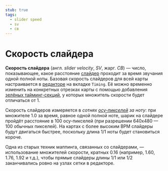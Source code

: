 ```yaml
---
stub: true
tags:
  - slider speed
  - sv
  - св
---
```


# Скорость слайдера

**Скорость слайдера** (англ. *slider velocity*, *SV*, жарг. *СВ*) — число, показывающее, какое расстояние [слайдер](/wiki/Hit_object/Slider) проходит за время звучания одной полной ноты. Базовая скорость слайдеров для всей карты настраивается в [редакторе](/wiki/Client/Beatmap_editor) на вкладке `Timing`. Её можно временно изменить на конкретных отрезках карты с помощью добавления [зелёных тайминг-секций](/wiki/Client/Beatmap_editor/Timing), у которых множитель скорости будет отличаться от 1.

Скорость слайдеров измеряется в *сотнях [осу-пикселей](/wiki/osupixel) за ноту*: при множителе 1.0 за время, равное одной полной ноте, шарик на слайдере пройдёт расстояние в 100 осу-пикселей (при разрешении 640x480 — 100 обычных пикселей). На картах с более высоким BPM слайдеры будут двигаться быстрее, поскольку длина 1/1 ноты будет становиться короче.

Одна из старых техник маппинга, связанных со слайдерами, — использование множителей скорости, кратных 0.16 (например, 1.60, 1.76, 1.92 и т.д.), чтобы прямые слайдеры длины 1/1 или 1/2 заканчивались ровно на узлах сетки в редакторе.
